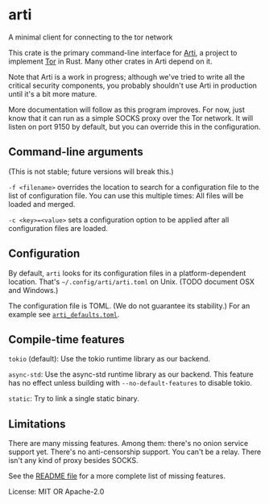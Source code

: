 # arti

A minimal client for connecting to the tor network

This crate is the primary command-line interface for
[Arti](https://gitlab.torproject.org/tpo/core/arti/), a project to
implement [Tor](https://www.torproject.org/) in Rust.
Many other crates in Arti depend on it.

Note that Arti is a work in progress; although we've tried to
write all the critical security components, you probably shouldn't
use Arti in production until it's a bit more mature.

More documentation will follow as this program improves.  For now,
just know that it can run as a simple SOCKS proxy over the Tor network.
It will listen on port 9150 by default, but you can override this in
the configuration.

## Command-line arguments

(This is not stable; future versions will break this.)

`-f <filename>` overrides the location to search for a
configuration file to the list of configuration file.  You can use
this multiple times: All files will be loaded and merged.

`-c <key>=<value>` sets a configuration option to be applied after all
configuration files are loaded.

## Configuration

By default, `arti` looks for its configuration files in a
platform-dependent location.  That's `~/.config/arti/arti.toml` on
Unix. (TODO document OSX and Windows.)

The configuration file is TOML.  (We do not guarantee its stability.)
For an example see [`arti_defaults.toml`](./arti_defaults.toml).

## Compile-time features

`tokio` (default): Use the tokio runtime library as our backend.

`async-std`: Use the async-std runtime library as our backend.
This feature has no effect unless building with `--no-default-features`
to disable tokio.

`static`: Try to link a single static binary.

## Limitations

There are many missing features.  Among them: there's no onion
service support yet. There's no anti-censorship support.  You
can't be a relay.  There isn't any kind of proxy besides SOCKS.

See the [README
file](https://gitlab.torproject.org/tpo/core/arti/-/blob/main/README.md)
for a more complete list of missing features.

License: MIT OR Apache-2.0
